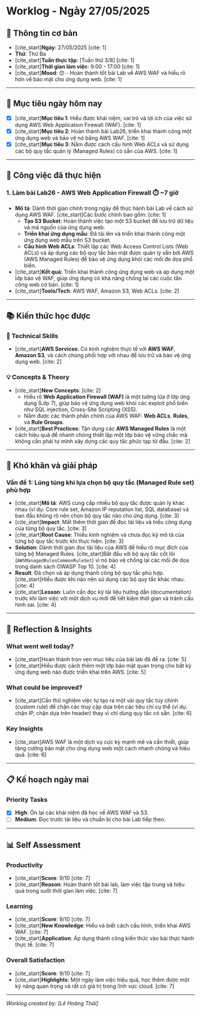 # Worklog - Ngày 27/05/2025
## 📅 **Thông tin cơ bản**
- [cite_start]**Ngày**: 27/05/2025 [cite: 1]
- **Thứ**: Thứ Ba
- [cite_start]**Tuần thực tập**: [Tuần thứ 3/8] [cite: 1]
- [cite_start]**Thời gian làm việc**: 9:00 - 17:00 [cite: 1]
- [cite_start]**Mood**: 😊 - Hoàn thành tốt bài Lab về AWS WAF và hiểu rõ hơn về bảo mật cho ứng dụng web. [cite: 1]

---

## 🎯 **Mục tiêu ngày hôm nay**
- [x] [cite_start]**Mục tiêu 1**: Hiểu được khái niệm, vai trò và lợi ích của việc sử dụng AWS Web Application Firewall (WAF). [cite: 1]
- [x] [cite_start]**Mục tiêu 2**: Hoàn thành bài Lab26, triển khai thành công một ứng dụng web và bảo vệ nó bằng AWS WAF. [cite: 1]
- [x] [cite_start]**Mục tiêu 3**: Nắm được cách cấu hình Web ACLs và sử dụng các bộ quy tắc quản lý (Managed Rules) có sẵn của AWS. [cite: 1]

---

## 💼 **Công việc đã thực hiện**

### 1. Làm bài Lab26 - AWS Web Application Firewall ⏱️ ~7 giờ
- **Mô tả**: Dành thời gian chính trong ngày để thực hành bài Lab về cách sử dụng AWS WAF. [cite_start]Các bước chính bao gồm: [cite: 1]
    - **Tạo S3 Bucket**: Hoàn thành việc tạo một S3 bucket để lưu trữ dữ liệu và mã nguồn của ứng dụng web.
    - **Triển khai ứng dụng mẫu**: Đã tải lên và triển khai thành công một ứng dụng web mẫu trên S3 bucket.
    - **Cấu hình Web ACLs**: Thiết lập các Web Access Control Lists (Web ACLs) và áp dụng các bộ quy tắc bảo mật được quản lý sẵn bởi AWS (AWS Managed Rules) để bảo vệ ứng dụng khỏi các mối đe dọa phổ biến.
- [cite_start]**Kết quả**: Triển khai thành công ứng dụng web và áp dụng một lớp bảo vệ WAF, giúp ứng dụng có khả năng chống lại các cuộc tấn công web cơ bản. [cite: 1]
- [cite_start]**Tools/Tech**: AWS WAF, Amazon S3, Web ACLs. [cite: 2]

---

## 📚 **Kiến thức học được**

### 🔧 Technical Skills
- [cite_start]**AWS Services**: Có kinh nghiệm thực tế với **AWS WAF**, **Amazon S3**, và cách chúng phối hợp với nhau để lưu trữ và bảo vệ ứng dụng web. [cite: 2]

### 💡 Concepts & Theory
- [cite_start]**New Concepts**: [cite: 2]
    - Hiểu rõ **Web Application Firewall (WAF)** là một tường lửa ở lớp ứng dụng (Lớp 7), giúp bảo vệ ứng dụng web khỏi các exploit phổ biến như SQL injection, Cross-Site Scripting (XSS).
    - Nắm được các thành phần chính của AWS WAF: **Web ACLs**, **Rules**, và **Rule Groups**.
- [cite_start]**Best Practices**: Tận dụng các **AWS Managed Rules** là một cách hiệu quả để nhanh chóng thiết lập một lớp bảo vệ vững chắc mà không cần phải tự mình xây dựng các quy tắc phức tạp từ đầu. [cite: 2]

---

## 🚧 **Khó khăn và giải pháp**

### Vấn đề 1: Lúng túng khi lựa chọn bộ quy tắc (Managed Rule set) phù hợp
- [cite_start]**Mô tả**: AWS cung cấp nhiều bộ quy tắc được quản lý khác nhau (ví dụ: Core rule set, Amazon IP reputation list, SQL database) và ban đầu không rõ nên chọn bộ quy tắc nào cho ứng dụng. [cite: 3]
- [cite_start]**Impact**: Mất thêm thời gian để đọc tài liệu và hiểu công dụng của từng bộ quy tắc. [cite: 3]
- [cite_start]**Root Cause**: Thiếu kinh nghiệm và chưa đọc kỹ mô tả của từng bộ quy tắc trước khi thực hiện. [cite: 3]
- **Solution**: Dành thời gian đọc tài liệu của AWS để hiểu rõ mục đích của từng bộ Managed Rules. [cite_start]Bắt đầu với bộ quy tắc cốt lõi (`AWSManagedRulesCommonRuleSet`) vì nó bảo vệ chống lại các mối đe dọa trong danh sách OWASP Top 10. [cite: 4]
- **Result**: Đã chọn và áp dụng thành công bộ quy tắc phù hợp. [cite_start]Hiểu được khi nào nên sử dụng các bộ quy tắc khác nhau. [cite: 4]
- [cite_start]**Lesson**: Luôn cần đọc kỹ tài liệu hướng dẫn (documentation) trước khi làm việc với một dịch vụ mới để tiết kiệm thời gian và tránh cấu hình sai. [cite: 4]

---

## 💭 **Reflection & Insights**

### What went well today?
- [cite_start]Hoàn thành trọn vẹn mục tiêu của bài lab đã đề ra. [cite: 5]
- [cite_start]Hiểu được cách thêm một lớp bảo mật quan trọng cho bất kỳ ứng dụng web nào được triển khai trên AWS. [cite: 5]

### What could be improved?
- [cite_start]Cần thử nghiệm việc tự tạo ra một vài quy tắc tùy chỉnh (custom rule) để chặn các truy cập dựa trên các tiêu chí cụ thể (ví dụ: chặn IP, chặn dựa trên header) thay vì chỉ dùng quy tắc có sẵn. [cite: 6]

### Key Insights
- [cite_start]AWS WAF là một dịch vụ cực kỳ mạnh mẽ và cần thiết, giúp tăng cường bảo mật cho ứng dụng web một cách nhanh chóng và hiệu quả. [cite: 6]

---

## 📋 **Kế hoạch ngày mai**

### Priority Tasks
- [x] **High**: Ôn lại các khái niệm đã học về AWS WAF và S3.
- [ ] **Medium**: Đọc trước tài liệu và chuẩn bị cho bài Lab tiếp theo.

---

## 📊 **Self Assessment**

### Productivity
- [cite_start]**Score**: 9/10 [cite: 7]
- [cite_start]**Reason**: Hoàn thành tốt bài lab, làm việc tập trung và hiệu quả trong suốt thời gian làm việc. [cite: 7]

### Learning
- [cite_start]**Score**: 9/10 [cite: 7]
- [cite_start]**New Knowledge**: Hiểu và biết cách cấu hình, triển khai AWS WAF. [cite: 7]
- [cite_start]**Application**: Áp dụng thành công kiến thức vào bài thực hành thực tế. [cite: 7]

### Overall Satisfaction
- [cite_start]**Score**: 9/10 [cite: 7]
- [cite_start]**Highlights**: Một ngày làm việc hiệu quả, học thêm được một kỹ năng quan trọng và rất có giá trị trong lĩnh vực cloud. [cite: 7]

---
*Worklog created by: [Lê Hoàng Thái]*